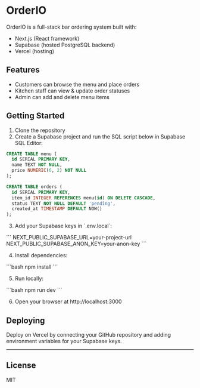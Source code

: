 # OrderIO

OrderIO is a full-stack bar ordering system built with:

- Next.js (React framework)
- Supabase (hosted PostgreSQL backend)
- Vercel (hosting)

## Features

- Customers can browse the menu and place orders
- Kitchen staff can view & update order statuses
- Admin can add and delete menu items

## Getting Started

1. Clone the repository
2. Create a Supabase project and run the SQL script below in Supabase SQL Editor:

```sql
CREATE TABLE menu (
  id SERIAL PRIMARY KEY,
  name TEXT NOT NULL,
  price NUMERIC(6, 2) NOT NULL
);

CREATE TABLE orders (
  id SERIAL PRIMARY KEY,
  item_id INTEGER REFERENCES menu(id) ON DELETE CASCADE,
  status TEXT NOT NULL DEFAULT 'pending',
  created_at TIMESTAMP DEFAULT NOW()
);
```

3. Add your Supabase keys in \`.env.local\`:

\`\`\`
NEXT_PUBLIC_SUPABASE_URL=your-project-url
NEXT_PUBLIC_SUPABASE_ANON_KEY=your-anon-key
\`\`\`

4. Install dependencies:

\`\`\`bash
npm install
\`\`\`

5. Run locally:

\`\`\`bash
npm run dev
\`\`\`

6. Open your browser at http://localhost:3000

## Deploying

Deploy on Vercel by connecting your GitHub repository and adding environment variables for your Supabase keys.

---

## License

MIT

